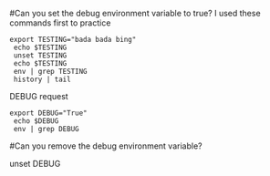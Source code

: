 #Can you set the debug environment variable to true?
I used these commands first to practice

    export TESTING="bada bada bing"
     echo $TESTING
     unset TESTING
     echo $TESTING
     env | grep TESTING
     history | tail 

DEBUG request

    export DEBUG="True"
     echo $DEBUG
     env | grep DEBUG 
     
 
#Can you remove the debug environment variable?

  unset DEBUG
